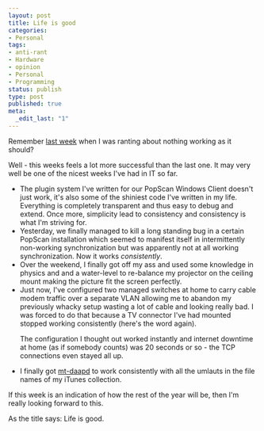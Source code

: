 ```yaml
---
layout: post
title: Life is good
categories:
- Personal
tags:
- anti-rant
- Hardware
- opinion
- Personal
- Programming
status: publish
type: post
published: true
meta:
  _edit_last: "1"
---
```

Remember <a href="/2009/01/bugs-bugs-and-more-bugs/">last week</a> when I was ranting about nothing working as it should?

Well - this weeks feels a lot more successful than the last one. It may very well be one of the nicest weeks I've had in IT so far.
<ul>
	<li> The plugin system I've written for our PopScan Windows Client doesn't just work, it's also some of the shiniest code I've written in my life. Everything is completely transparent and thus easy to debug and extend. Once more, simplicity lead to consistency and consistency is what I'm striving for.</li>
	<li>Yesterday, we finally managed to kill a long standing bug in a certain PopScan installation which seemed to manifest itself in intermittently non-working synchronization but was apparently not at all working synchronization. Now it works <em>consistently</em>.</li>
	<li>Over the weekend, I finally got off my ass and used some knowledge in physics and and a water-level to re-balance my projector on the ceiling mount making the picture fit the screen perfectly.</li>
	<li>Just now, I've configured two managed switches at home to carry cable modem traffic over a separate VLAN allowing me to abandon my previously whacky setup wasting a lot of cable and looking really bad. I was forced to do that because a TV connector I've had mounted stopped working consistently (here's the word again).

The configuration I thought out worked instantly and internet downtime at home (as if somebody counts) was 20 seconds or so - the TCP connections even stayed all up.</li>
	<li>I finally got <a href="http://www.fireflymediaserver.org/">mt-daapd</a> to work consistently with all the umlauts in the file names of my iTunes collection.</li>
</ul>
If this week is an indication of how the rest of the year will be, then I'm really looking forward to this.

As the title says: Life is good.

